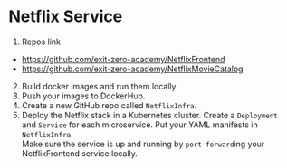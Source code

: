 # Netflix Service 

1. Repos link

- https://github.com/exit-zero-academy/NetflixFrontend
- https://github.com/exit-zero-academy/NetflixMovieCatalog

2. Build docker images and run them locally.
3. Push your images to DockerHub.
4. Create a new GitHub repo called `NetflixInfra`.
5. Deploy the Netflix stack in a Kubernetes cluster. Create a `Deployment` and `Service` for each microservice. Put your YAML manifests in `NetflixInfra`.  
   Make sure the service is up and running by `port-forward`ing your NetflixFrontend service locally. 


